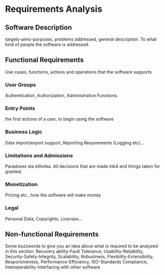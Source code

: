 # Requirements Analysis
## Software Description
targets-aims-purposes, problems addressed, general description. To what kind of people the software is addressed.
## Functional Requirements
Use cases, functions, actions and operations that the software supports
### User Groups
Authentication, Authorization, Administrative Functions. 
### Entry Points
the first actions of a user, to begin using the software
### Business Logic
Data import/export support, Reporting Requirements (Logging etc)...
### Limitations and Admissions
Paradoxes sta ellhnika. All decisions that are made inb4 and things taken for granted.
### Monetization
Pricing etc...how the software will make money
### Legal
Personal Data, Copyrights, Licenses...
## Non-functional Requirements
Some buzzwords to give you an idea about what is required to be analyzed in this section:
Recovery ability-Fault Tolerance, Usability-Reliability, Security-Safety-Integrity, Scalability, Robustness, Flexibility-Extensibility, Responsiveness, Performance-Efficiency, ISO-Standards Compliance, Interoperability-Interfacing with other software